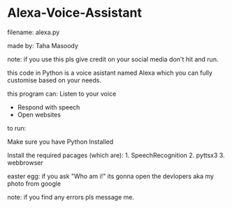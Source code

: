 # Alexa-Voice-Assistant
filename: alexa.py

made by: Taha Masoody

note: if you use this pls give credit on your social media don't hit and run.

this code in Python is a voice asistant named Alexa which you can fully customise based on your needs.

this program can:
  Listen to your voice
- Respond with speech
- Open websites
  

to run:

  Make sure you have Python Installed
  
  Install the required pacages (which are):
    1. SpeechRecognition
    2. pyttsx3
    3. webbrowser

easter egg:
  if you ask "Who am i!" its gonna open the devlopers aka my photo from google

note:
  if you find any errors pls message me.

